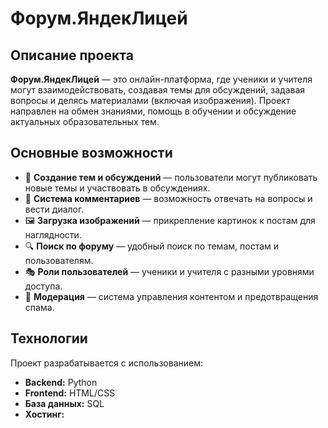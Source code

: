 # Форум.ЯндекЛицей

## Описание проекта

**Форум.ЯндекЛицей** — это онлайн-платформа, где ученики и учителя могут взаимодействовать, создавая темы для
обсуждений, задавая вопросы и делясь материалами (включая изображения). Проект направлен на обмен знаниями, помощь в
обучении и обсуждение актуальных образовательных тем.

## Основные возможности

- 📌 **Создание тем и обсуждений** — пользователи могут публиковать новые темы и участвовать в обсуждениях.
- 💬 **Система комментариев** — возможность отвечать на вопросы и вести диалог.
- 🖼 **Загрузка изображений** — прикрепление картинок к постам для наглядности.
- 🔍 **Поиск по форуму** — удобный поиск по темам, постам и пользователям.
- 🎭 **Роли пользователей** — ученики и учителя с разными уровнями доступа.
- 📢 **Модерация** — система управления контентом и предотвращения спама.

## Технологии

Проект разрабатывается с использованием:

- **Backend:** Python 
- **Frontend:** HTML/CSS
- **База данных:** SQL
- **Хостинг:** 
